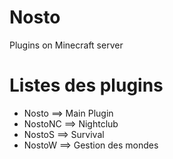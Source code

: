 # Nosto
Plugins on Minecraft server

# Listes des plugins
 - Nosto ==> Main Plugin
 - NostoNC ==> Nightclub
 - NostoS ==> Survival
 - NostoW ==> Gestion des mondes
